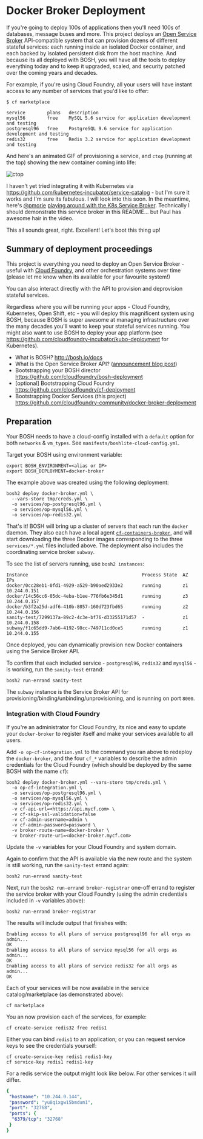 # Docker Broker Deployment

If you're going to deploy 100s of applications then you'll need 100s of databases, message buses and more. This project deploys an [Open Service Broker](https://www.openservicebrokerapi.org/) API-compatible system that can provision dozens of different stateful services: each running inside an isolated Docker container, and each backed by isolated persistent disk from the host machine. And because its all deployed with BOSH, you will have all the tools to deploy everything today and to keep it upgraded, scaled, and security patched over the coming years and decades.

For example, if you're using Cloud Foundry, all your users will have instant access to any number of services that you'd like to offer:

```
$ cf marketplace

service        plans   description
mysql56        free    MySQL 5.6 service for application development and testing
postgresql96   free    PostgreSQL 9.6 service for application development and testing
redis32        free    Redis 3.2 service for application development and testing
```

And here's an animated GIF of provisioning a service, and `ctop` (running at the top) showing the new container coming into life:

![ctop](cf-create-service-ctop.gif)

I haven't yet tried integrating it with Kubernetes via https://github.com/kubernetes-incubator/service-catalog - but I'm sure it works and I'm sure its fabulous. I will look into this soon. In the meantime, here's [@pmorie](https://github.com/pmorie) [playing around with the K8s Service Broker](https://www.youtube.com/watch?v=tRAv5PozgNE). Technically I should demonstrate this service broker in this README... but Paul has awesome hair in the video.

This all sounds great, right. Excellent! Let's boot this thing up!

## Summary of deployment proceedings

This project is everything you need to deploy an Open Service Broker - useful with [Cloud Foundry](http://docs.cloudfoundry.org/services/index.html), and other orchestration systems over time (please let me know when its available for your favourite system!)

You can also interact directly with the API to provision and deprovision stateful services.

Regardless where you will be running your apps - Cloud Foundry, Kubernetes, Open Shift, etc - you will deploy this magnificent system using BOSH, because BOSH is super awesome at managing infrastructure over the many decades you'll want to keep your stateful services running. You might also want to use BOSH to deploy your app platform (see https://github.com/cloudfoundry-incubator/kubo-deployment for Kubernetes).

* What is BOSH? http://bosh.io/docs
* What is the Open Service Broker API? ([announcement blog post](https://www.openservicebrokerapi.org/blog/2016/12/13/why-cloud-foundry-is-making-the-open-service-broker-api-even-more-open))
* Bootstrapping your BOSH director https://github.com/cloudfoundry/bosh-deployment
* [optional] Bootstrapping Cloud Foundry https://github.com/cloudfoundry/cf-deployment
* Bootstrapping Docker Services (this project) https://github.com/cloudfoundry-community/docker-broker-deployment

## Preparation

Your BOSH needs to have a cloud-config installed with a `default` option for both `networks` & `vm_types`. See `manifests/boshlite-cloud-config.yml`.

Target your BOSH using environment variable:

```
export BOSH_ENVIRONMENT=<alias or IP>
export BOSH_DEPLOYMENT=docker-broker
```

The example above was created using the following deployment:

```
bosh2 deploy docker-broker.yml \
  --vars-store tmp/creds.yml \
  -o services/op-postgresql96.yml \
  -o services/op-mysql56.yml \
  -o services/op-redis32.yml
```

That's it! BOSH will bring up a cluster of servers that each run the `docker` daemon. They also each have a local agent [`cf-containers-broker`](https://github.com/cloudfoundry-community/cf-containers-broker/), and will start downloading the three Docker images corresponding to the three `services/*.yml` files included above. The deployment also includes the coordinating service broker `subway`.

To see the list of servers running, use `bosh2 instances`:

```
Instance                                          Process State  AZ  IPs
docker/0cc28eb1-0fd1-4929-a529-b90aed2933e2       running        z1  10.244.0.151
docker/14c56cc6-05dc-4eba-b1ee-776fb6e345d1       running        z3  10.244.0.157
docker/b3f2a25d-adf6-410b-8057-160d723fbd65       running        z2  10.244.0.156
sanity-test/7299137a-89c2-4c3e-bf76-d33255171d57  -              z1  10.244.0.158
subway/f1c65dd9-7ab6-4192-98cc-749711cd0ce5       running        z1  10.244.0.155
```

Once deployed, you can dynamically provision new Docker containers using the Service Broker API.

To confirm that each included service - `postgresql96`, `redis32` and `mysql56` - is working, run the `sanity-test` errand:

```
bosh2 run-errand sanity-test
```

The `subway` instance is the Service Broker API for provisioning/binding/unbinding/unprovisioning, and is running on port `8000`.

### Integration with Cloud Foundry

If you're an administrator for Cloud Foundry, its nice and easy to update your `docker-broker` to register itself and make your services available to all users.

Add `-o op-cf-integration.yml` to the command you ran above to redeploy the `docker-broker`, and the four `cf_*` variables to describe the admin credentials for the Cloud Foundry (which should be deployed by the same BOSH with the name `cf`):

```
bosh2 deploy docker-broker.yml --vars-store tmp/creds.yml \
  -o op-cf-integration.yml \
  -o services/op-postgresql96.yml \
  -o services/op-mysql56.yml \
  -o services/op-redis32.yml \
  -v cf-api-url=<https://api.mycf.com> \
  -v cf-skip-ssl-validation=false
  -v cf-admin-username=admin \
  -v cf-admin-password=password \
  -v broker-route-name=docker-broker \
  -v broker-route-uri=<docker-broker.mycf.com>
```

Update the `-v` variables for your Cloud Foundry and system domain.

Again to confirm that the API is available via the new route and the system is still working, run the `sanity-test` errand again:

```
bosh2 run-errand sanity-test
```

Next, run the `bosh2 run-errand broker-registrar` one-off errand to register the service broker with your Cloud Foundry (using the admin credentials included in `-v` variables above):

```
bosh2 run-errand broker-registrar
```

The results will include output that finishes with:

```
Enabling access to all plans of service postgresql96 for all orgs as admin...
OK
Enabling access to all plans of service mysql56 for all orgs as admin...
OK
Enabling access to all plans of service redis32 for all orgs as admin...
OK
```

Each of your services will be now available in the service catalog/marketplace (as demonstrated above):

```
cf marketplace
```

You an now provision each of the services, for example:

```
cf create-service redis32 free redis1
```

Either you can bind `redis1` to an application; or you can request service keys to see the credentials yourself:

```
cf create-service-key redis1 redis1-key
cf service-key redis1 redis1-key
```

For a redis service the output might look like below. For other services it will differ.

```yaml
{
 "hostname": "10.244.0.144",
 "password": "yu8qixgw15bmdum1",
 "port": "32768",
 "ports": {
  "6379/tcp": "32768"
 }
}
```

